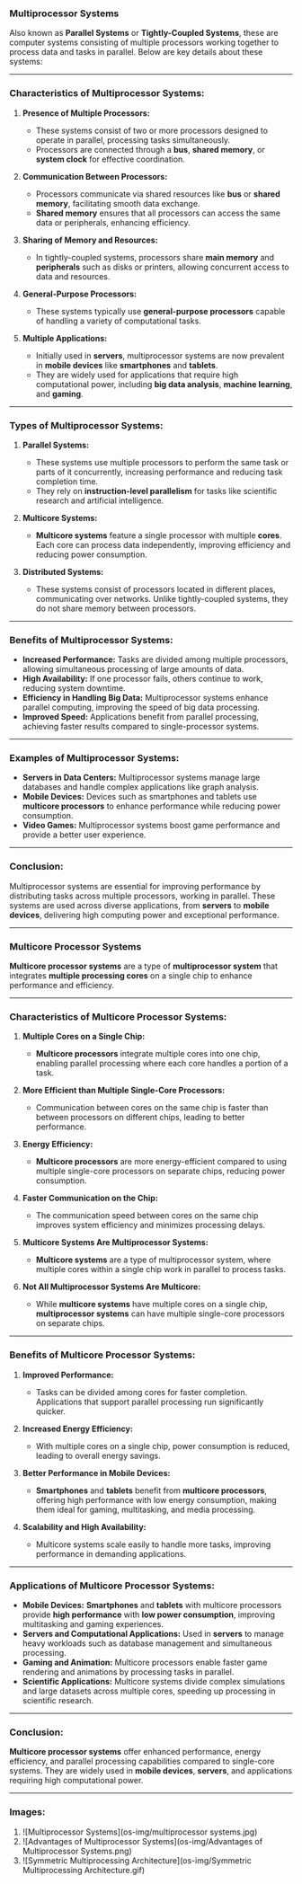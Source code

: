 ### **Multiprocessor Systems**  
Also known as **Parallel Systems** or **Tightly-Coupled Systems**, these are computer systems consisting of multiple processors working together to process data and tasks in parallel. Below are key details about these systems:

---

### **Characteristics of Multiprocessor Systems:**

1. **Presence of Multiple Processors:**
   - These systems consist of two or more processors designed to operate in parallel, processing tasks simultaneously.
   - Processors are connected through a **bus**, **shared memory**, or **system clock** for effective coordination.

2. **Communication Between Processors:**
   - Processors communicate via shared resources like **bus** or **shared memory**, facilitating smooth data exchange.
   - **Shared memory** ensures that all processors can access the same data or peripherals, enhancing efficiency.

3. **Sharing of Memory and Resources:**
   - In tightly-coupled systems, processors share **main memory** and **peripherals** such as disks or printers, allowing concurrent access to data and resources.

4. **General-Purpose Processors:**
   - These systems typically use **general-purpose processors** capable of handling a variety of computational tasks.

5. **Multiple Applications:**
   - Initially used in **servers**, multiprocessor systems are now prevalent in **mobile devices** like **smartphones** and **tablets**.
   - They are widely used for applications that require high computational power, including **big data analysis**, **machine learning**, and **gaming**.

---

### **Types of Multiprocessor Systems:**

1. **Parallel Systems:**
   - These systems use multiple processors to perform the same task or parts of it concurrently, increasing performance and reducing task completion time.
   - They rely on **instruction-level parallelism** for tasks like scientific research and artificial intelligence.

2. **Multicore Systems:**
   - **Multicore systems** feature a single processor with multiple **cores**. Each core can process data independently, improving efficiency and reducing power consumption.

3. **Distributed Systems:**
   - These systems consist of processors located in different places, communicating over networks. Unlike tightly-coupled systems, they do not share memory between processors.

---

### **Benefits of Multiprocessor Systems:**
- **Increased Performance:** Tasks are divided among multiple processors, allowing simultaneous processing of large amounts of data.
- **High Availability:** If one processor fails, others continue to work, reducing system downtime.
- **Efficiency in Handling Big Data:** Multiprocessor systems enhance parallel computing, improving the speed of big data processing.
- **Improved Speed:** Applications benefit from parallel processing, achieving faster results compared to single-processor systems.

---

### **Examples of Multiprocessor Systems:**
- **Servers in Data Centers:** Multiprocessor systems manage large databases and handle complex applications like graph analysis.
- **Mobile Devices:** Devices such as smartphones and tablets use **multicore processors** to enhance performance while reducing power consumption.
- **Video Games:** Multiprocessor systems boost game performance and provide a better user experience.

---

### **Conclusion:**
Multiprocessor systems are essential for improving performance by distributing tasks across multiple processors, working in parallel. These systems are used across diverse applications, from **servers** to **mobile devices**, delivering high computing power and exceptional performance.

---

### **Multicore Processor Systems**  
**Multicore processor systems** are a type of **multiprocessor system** that integrates **multiple processing cores** on a single chip to enhance performance and efficiency.

---

### **Characteristics of Multicore Processor Systems:**

1. **Multiple Cores on a Single Chip:**
   - **Multicore processors** integrate multiple cores into one chip, enabling parallel processing where each core handles a portion of a task.

2. **More Efficient than Multiple Single-Core Processors:**
   - Communication between cores on the same chip is faster than between processors on different chips, leading to better performance.

3. **Energy Efficiency:**
   - **Multicore processors** are more energy-efficient compared to using multiple single-core processors on separate chips, reducing power consumption.

4. **Faster Communication on the Chip:**
   - The communication speed between cores on the same chip improves system efficiency and minimizes processing delays.

5. **Multicore Systems Are Multiprocessor Systems:**
   - **Multicore systems** are a type of multiprocessor system, where multiple cores within a single chip work in parallel to process tasks.

6. **Not All Multiprocessor Systems Are Multicore:**
   - While **multicore systems** have multiple cores on a single chip, **multiprocessor systems** can have multiple single-core processors on separate chips.

---

### **Benefits of Multicore Processor Systems:**

1. **Improved Performance:**
   - Tasks can be divided among cores for faster completion. Applications that support parallel processing run significantly quicker.

2. **Increased Energy Efficiency:**
   - With multiple cores on a single chip, power consumption is reduced, leading to overall energy savings.

3. **Better Performance in Mobile Devices:**
   - **Smartphones** and **tablets** benefit from **multicore processors**, offering high performance with low energy consumption, making them ideal for gaming, multitasking, and media processing.

4. **Scalability and High Availability:**
   - Multicore systems scale easily to handle more tasks, improving performance in demanding applications.

---

### **Applications of Multicore Processor Systems:**

- **Mobile Devices:** **Smartphones** and **tablets** with multicore processors provide **high performance** with **low power consumption**, improving multitasking and gaming experiences.
- **Servers and Computational Applications:** Used in **servers** to manage heavy workloads such as database management and simultaneous processing.
- **Gaming and Animation:** Multicore processors enable faster game rendering and animations by processing tasks in parallel.
- **Scientific Applications:** Multicore systems divide complex simulations and large datasets across multiple cores, speeding up processing in scientific research.

---

### **Conclusion:**
**Multicore processor systems** offer enhanced performance, energy efficiency, and parallel processing capabilities compared to single-core systems. They are widely used in **mobile devices**, **servers**, and applications requiring high computational power.

---

### **Images:**
1. ![Multiprocessor Systems](os-img/multiprocessor systems.jpg)
2. ![Advantages of Multiprocessor Systems](os-img/Advantages of Multiprocessor Systems.png)
3. ![Symmetric Multiprocessing Architecture](os-img/Symmetric Multiprocessing Architecture.gif)

